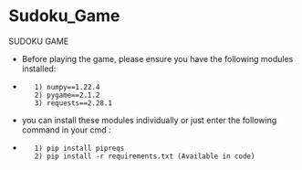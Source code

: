 # Sudoku_Game
SUDOKU GAME
* Before playing the game, please ensure you have the following modules installed:
*
         1) numpy==1.22.4
         2) pygame==2.1.2
         3) requests==2.28.1
* you can install these modules individually or just enter the following command in your cmd :
*
         1) pip install pipreqs
         2) pip install -r requirements.txt (Available in code)
